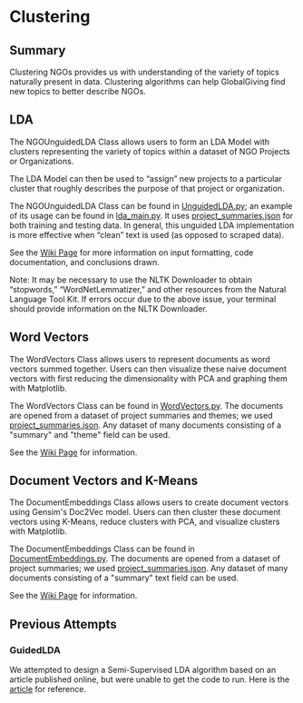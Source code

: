 # Clustering

## Summary

Clustering NGOs provides us with understanding of the variety of topics naturally present in data. Clustering algorithms can help GlobalGiving find new topics to better describe NGOs.

## LDA

The NGOUnguidedLDA Class allows users to form an LDA Model with clusters representing the variety of topics within a dataset of NGO Projects or Organizations. 

The LDA Model can then be used to “assign” new projects to a particular cluster that roughly describes the purpose of that project or organization.

The NGOUnguidedLDA Class can be found in [UnguidedLDA.py](UnguidedLDA.py); an example of its usage can be found in [lda_main.py](lda_main.py).
It uses [project_summaries.json](project_summaries.json) for both training and testing data.
In general, this unguided LDA implementation is more effective when “clean” text is used (as opposed to scraped data).

See the [Wiki Page](https://github.com/hack4impact-uiuc/globalgiving-depth/wiki/Latent-Dirichlet-Allocation-(LDA)) for more information on input formatting, code documentation, and conclusions drawn.

Note: 
It may be necessary to use the NLTK Downloader to obtain “stopwords,” “WordNetLemmatizer,” and other resources from the Natural Language Tool Kit. 
If errors occur due to the above issue, your terminal should provide information on the NLTK Downloader.

## Word Vectors

The WordVectors Class allows users to represent documents as word vectors summed together. Users can then visualize these naive document vectors with first reducing the dimensionality with PCA and graphing them with Matplotlib.

The WordVectors Class can be found in [WordVectors.py](WordVectors.py). The documents are opened from a dataset of project summaries and themes; we used [project_summaries.json](project_summaries.json). Any dataset of many documents consisting of a "summary" and "theme" field can be used.

See the [Wiki Page](https://github.com/hack4impact-uiuc/globalgiving-depth/wiki/Document-Embeddings) for information.

## Document Vectors and K-Means

The DocumentEmbeddings Class allows users to create document vectors using Gensim's Doc2Vec model. Users can then cluster these document vectors using K-Means, reduce clusters with PCA, and visualize clusters with Matplotlib.

The DocumentEmbeddings Class can be found in [DocumentEmbeddings.py](DocumentEmbeddings.py). The documents are opened from a dataset of project summaries; we used [project_summaries.json](project_summaries.json). Any dataset of many documents consisting of a "summary" text field can be used.

See the [Wiki Page](https://github.com/hack4impact-uiuc/globalgiving-depth/wiki/Document-Embeddings) for information.

## Previous Attempts

### GuidedLDA

We attempted to design a Semi-Supervised LDA algorithm based on an article published online, but were unable to get the code to run. Here is the [article](https://medium.freecodecamp.org/how-we-changed-unsupervised-lda-to-semi-supervised-guidedlda-e36a95f3a164) for reference.
